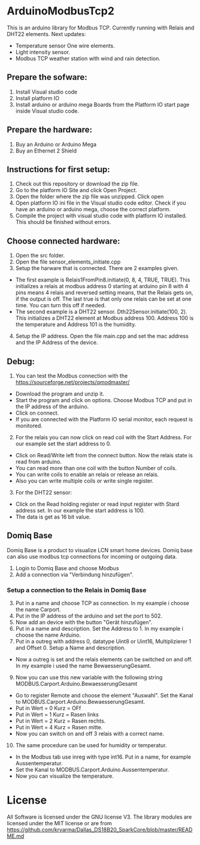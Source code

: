 # ArduinoModbusTcp2
This is an arduino library for Modbus TCP. Currently running with Relais and DHT22 elements.
Next updates:
- Temperature sensor One wire elements.
- Light intensity sensor.
- Modbus TCP weather station with wind and rain detection.

## Prepare the sofware:
1. Install Visual studio code
2. Install platform IO
3. Install arduino or arduino mega Boards from the Platform IO start page inside Visual studio code.

## Prepare the hardware:
1. Buy an Arduino or Arduino Mega
2. Buy an Ethernet 2 Shield

## Instructions for first setup:
1. Check out this repository or download the zip file.
2. Go to the platform IO Site and click Open Project.
3. Open the folder where the zip file was unzipped. Click open
4. Open platform IO ini file in the Visual studio code editor. Check if you have an arduino or arduino mega, choose the correct platform.
5. Compile the project with visual studio code with platform IO installed. This should be finished without errors.

## Choose connected hardware:
1. Open the src folder.
2. Open the file sensor_elements_initiate.cpp
3. Setup the harware that is connected. There are 2 examples given.
 - The first example is Relais1FromPin8.initiate(0, 8, 4, TRUE, TRUE). This initializes a relais at modbus address 0 starting at arduino pin 8 with 4 pins means 4 relais and reversed setting means, that the Relais gets on, if the output is off. The last true is that only one relais can be set at one time. You can turn this off if needed.
 - The second example is a DHT22 sensor. Dth22Sensor.initiate(100, 2). This initializes a DHT22 element at Modbus address 100. Address 100 is the temperature and Address 101 is the humidity.
4. Setup the IP address. Open the file main.cpp and set the mac address and the IP Address of the device.

## Debug:
1. You can test the Modbus connection with the https://sourceforge.net/projects/qmodmaster/ 
 - Download the program and unzip it.
 - Start the program and click on options. Choose Modbus TCP and put in the IP address of the arduino.
 - Click on connect.
 - If you are connected with the Platform IO serial monitor, each request is monitored.

2. For the relais you can now click on read coil with the Start Address. For our example set the start address to 0.
 - Click on Read/Write left from the connect button. Now the relais state is read from arduino.
 - You can read more than one coil with the button Number of coils.
 - You can write coils to enable an relais or release an relais.
 - Also you can write multiple coils or write single register.
  
3. For the DHT22 sensor:
 - Click on the Read holding register or read input register with Stard address set. In our example the start address is 100.
 - The data is get as 16 bit value.
 
 ## Domiq Base
 Domiq Base is a product to visualize LCN smart home devices. Domiq base can also use modbus tcp connections for incoming or outgoing data.
 1. Login to Domiq Base and choose Modbus
 2. Add a connection via "Verbindung hinzufügen".
 
 ### Setup a connection to the Relais in Domiq Base
 3. Put in a name and choose TCP as connection. In my example i choose the name Carport.
 4. Put in the IP address of the arduino and set the port to 502.
 5. Now add an device with the button "Gerät hinzufügen".
 6. Put in a name and description. Set the Address to 1. In my example i choose the name Arduino.
 7. Put in a outreg with address 0, datatype Uint8 or Uint16, Multiplizierer 1 and Offset 0. Setup a Name and description.
  - Now a outreg is set and the relais elements can be switched on and off. In my example i used the name BewaesserungGesamt.
 9. Now you can use this new variable with the following string MODBUS.Carport.Arduino.BewaesserungGesamt
  - Go to register Remote and choose the element "Auswahl". Set the Kanal to MODBUS.Carport.Arduino.BewaesserungGesamt.
  - Put in Wert = 0 Kurz = OFf
  - Put in Wert = 1 Kurz = Rasen links
  - Put in Wert = 2 Kurz = Rasen rechts.
  - Put in Wert = 4 Kurz = Rasen mitte.
  - Now you can switch on and off 3 relais with a correct name.
 10. The same procedure can be used for humidity or temperatur.
  - In the Modbus tab use inreg with type int16. Put in a name, for example Aussentemperatur.
  - Set the Kanal to MODBUS.Carport.Arduino.Aussentemperatur.
  - Now you can visualize the temperature.

# License
All Software is licensed under the GNU license V3.
The library modules are licensed under the MIT license or are from https://github.com/krvarma/Dallas_DS18B20_SparkCore/blob/master/README.md
  
